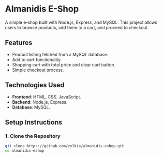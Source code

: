 # Almanidis E-Shop

A simple e-shop built with Node.js, Express, and MySQL. This project allows users to browse products, add them to a cart, and proceed to checkout.

## Features
- Product listing fetched from a MySQL database.
- Add to cart functionality.
- Shopping cart with total price and clear cart button.
- Simple checkout process.

## Technologies Used
- **Frontend**: HTML, CSS, JavaScript.
- **Backend**: Node.js, Express.
- **Database**: MySQL.

## Setup Instructions

### 1. Clone the Repository
```bash
git clone https://github.com/zxlkie/almanidis-eshop.git
cd almanidis-eshop
